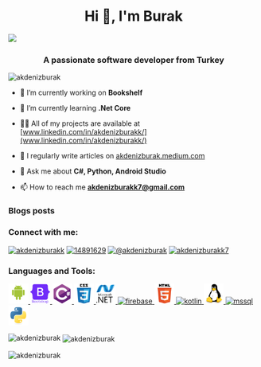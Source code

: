 <h1 align="center">Hi 👋, I'm Burak</h1>

<img style="text-align:center" src="https://user-images.githubusercontent.com/65746583/107859528-2f4b5200-6e4b-11eb-8b58-1cacc39d8e89.gif">

<h3 align="center">A passionate software developer from Turkey</h3>

<p align="left"> <img src="https://komarev.com/ghpvc/?username=akdenizburak&label=Profile%20views&color=24b6ff&style=plastic" alt="akdenizburak" /> </p>

- 🔭 I’m currently working on **Bookshelf**

- 🌱 I’m currently learning **.Net Core**

- 👨‍💻 All of my projects are available at [www.linkedin.com/in/akdenizburakk/](www.linkedin.com/in/akdenizburakk/)

- 📝 I regularly write articles on [akdenizburak.medium.com](akdenizburak.medium.com)

- 💬 Ask me about **C#, Python, Android Studio**

- 📫 How to reach me **akdenizburakk7@gmail.com**

### Blogs posts
<!-- BLOG-POST-LIST:START -->
<!-- BLOG-POST-LIST:END -->

<h3 align="left">Connect with me:</h3>
<p align="left">
<a href="https://linkedin.com/in/akdenizburakk" target="blank"><img align="center" src="https://cdn.jsdelivr.net/npm/simple-icons@3.0.1/icons/linkedin.svg" alt="akdenizburakk" height="30" width="40" /></a>
<a href="https://stackoverflow.com/users/14891629" target="blank"><img align="center" src="https://cdn.jsdelivr.net/npm/simple-icons@3.0.1/icons/stackoverflow.svg" alt="14891629" height="30" width="40" /></a>
<a href="https://medium.com/@akdenizburak" target="blank"><img align="center" src="https://cdn.jsdelivr.net/npm/simple-icons@3.0.1/icons/medium.svg" alt="@akdenizburak" height="30" width="40" /></a>
<a href="https://www.hackerrank.com/akdenizburakk7" target="blank"><img align="center" src="https://cdn.jsdelivr.net/npm/simple-icons@3.0.1/icons/hackerrank.svg" alt="akdenizburakk7" height="30" width="40" /></a>
</p>

<h3 align="left">Languages and Tools:</h3>
<p align="left"> <a href="https://developer.android.com" target="_blank"> <img src="https://raw.githubusercontent.com/devicons/devicon/master/icons/android/android-original-wordmark.svg" alt="android" width="40" height="40"/> </a> <a href="https://getbootstrap.com" target="_blank"> <img src="https://raw.githubusercontent.com/devicons/devicon/master/icons/bootstrap/bootstrap-plain-wordmark.svg" alt="bootstrap" width="40" height="40"/> </a> <a href="https://www.w3schools.com/cs/" target="_blank"> <img src="https://raw.githubusercontent.com/devicons/devicon/master/icons/csharp/csharp-original.svg" alt="csharp" width="40" height="40"/> </a> <a href="https://www.w3schools.com/css/" target="_blank"> <img src="https://raw.githubusercontent.com/devicons/devicon/master/icons/css3/css3-original-wordmark.svg" alt="css3" width="40" height="40"/> </a> <a href="https://dotnet.microsoft.com/" target="_blank"> <img src="https://raw.githubusercontent.com/devicons/devicon/master/icons/dot-net/dot-net-original-wordmark.svg" alt="dotnet" width="40" height="40"/> </a> <a href="https://firebase.google.com/" target="_blank"> <img src="https://www.vectorlogo.zone/logos/firebase/firebase-icon.svg" alt="firebase" width="40" height="40"/> </a> <a href="https://www.w3.org/html/" target="_blank"> <img src="https://raw.githubusercontent.com/devicons/devicon/master/icons/html5/html5-original-wordmark.svg" alt="html5" width="40" height="40"/> </a> <a href="https://kotlinlang.org" target="_blank"> <img src="https://www.vectorlogo.zone/logos/kotlinlang/kotlinlang-icon.svg" alt="kotlin" width="40" height="40"/> </a> <a href="https://www.linux.org/" target="_blank"> <img src="https://raw.githubusercontent.com/devicons/devicon/master/icons/linux/linux-original.svg" alt="linux" width="40" height="40"/> </a> <a href="https://www.microsoft.com/en-us/sql-server" target="_blank"> <img src="https://cdn.worldvectorlogo.com/logos/microsoft-sql-server.svg" alt="mssql" width="40" height="40"/> </a> <a href="https://www.python.org" target="_blank"> <img src="https://raw.githubusercontent.com/devicons/devicon/master/icons/python/python-original.svg" alt="python" width="40" height="40"/> </a> </p>

<p><img align="left" src="https://github-readme-stats.vercel.app/api/top-langs?username=akdenizburak&show_icons=true&locale=en&layout=compact" alt="akdenizburak" /></p>

<p>&nbsp;<img align="center" src="https://github-readme-stats.vercel.app/api?username=akdenizburak&show_icons=true&locale=en" alt="akdenizburak" /></p>

<p><img align="center" src="https://github-readme-streak-stats.herokuapp.com/?user=akdenizburak&" alt="akdenizburak" /></p>
